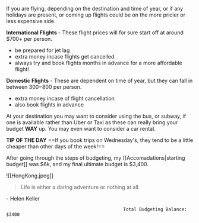 If you are flying, depending on the destination and time of year, or if any holidays are present, or coming up flights could be on the more pricier or less expensive side. 

**International Flights** - These flight prices will for sure start off at around $700+ per person.
- be prepared for jet lag
- extra money incase flights get cancelled
- always try and book flights months in advance for a more affordable flight!

**Domestic Flights** - These are dependent on time of year, but they can fall in between $300-$800 per person.
- extra money incase of flight cancellation
- also book flights in advance

At your destination you may want to consider using the bus, or subway, if one is available rather than Uber or Taxi as these can really bring your budget **WAY** up. 
You may even want to consider a car rental. 

**TIP OF THE DAY**
==If you book trips on Wednesday's, they tend to be a little cheaper than other days of the week!==


After going through the steps of budgeting, my [[Accomadations|starting budget]] was $6k, and my final ultimate budget is $3,400. 

![[HongKong.jpeg]]



> Life is either a daring adventure or nothing at all.

\- Helen Keller




												Total Budgeting Balance: $3400